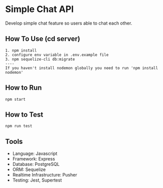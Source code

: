 # Simple Chat API

Develop simple chat feature so users able to chat each other.

## How To Use (cd server)
```
1. npm install
2. configure env variable in .env.example file
3. npm sequelize-cli db:migrate
----
If you haven't install nodemon globally you need to run 'npm install nodemon'
```
## How to Run
```
npm start
```
## How to Test
```
npm run test
```

## Tools
- Language: Javascript
- Framework: Express
- Database: PostgreSQL
- ORM: Sequelize
- Realtime Infrastructure: Pusher
- Testing: Jest, Supertest
